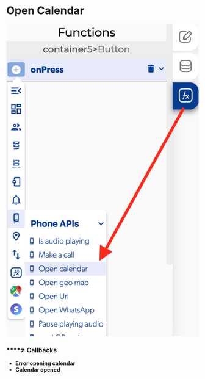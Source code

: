 # Open Calendar

![](../../../.gitbook/assets/captura-de-pantalla-2020-02-10-a-la-s-13.15.41.png)



### \*\*\*\*↗ **Callbacks**

* **Error opening calendar**
* **Calendar opened**


